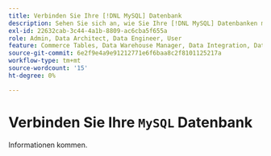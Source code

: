 ```yaml
---
title: Verbinden Sie Ihre [!DNL MySQL] Datenbank
description: Sehen Sie sich an, wie Sie Ihre [!DNL MySQL] Datenbanken mit [!DNL Commerce Intelligence].
exl-id: 22632cab-3c44-4a1b-8809-ac6cba5f655a
role: Admin, Data Architect, Data Engineer, User
feature: Commerce Tables, Data Warehouse Manager, Data Integration, Data Import/Export
source-git-commit: 6e2f9e4a9e91212771e6f6baa8c2f8101125217a
workflow-type: tm+mt
source-wordcount: '15'
ht-degree: 0%

---
```


# Verbinden Sie Ihre `MySQL` Datenbank

Informationen kommen.
